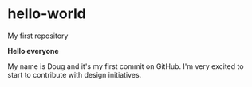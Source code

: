 # hello-world
My first repository

**Hello everyone**

My name is Doug and it's my first commit on GitHub. I'm very excited to start to contribute with design initiatives.
